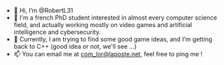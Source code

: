 - 👋 Hi, I’m @RobertL31
- 👀 I'm a french PhD student interested in almost every computer science field, and actually working mostly on video games and artificial intelligence and cybersecurity.
- 🌱 Currently, I am trying to find some good game ideas, and I'm getting back to C++ (good idea or not, we'll see ...)
- 📫 You can email me at com_lor@laposte.net, feel free to ping me !

<!---
RobertL31/RobertL31 is a ✨ special ✨ repository because its `README.md` (this file) appears on your GitHub profile.
You can click the Preview link to take a look at your changes.
--->
